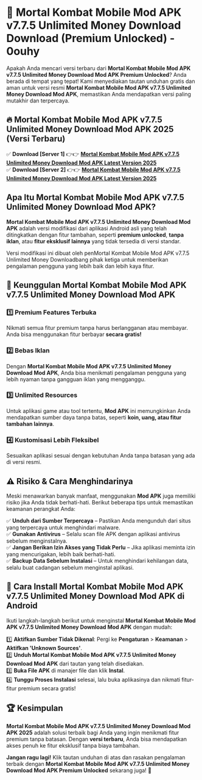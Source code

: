 # 🎯 Mortal Kombat Mobile Mod APK v7.7.5 Unlimited Money Download  Download (Premium Unlocked) -  0ouhy

Apakah Anda mencari versi terbaru dari **Mortal Kombat Mobile Mod APK v7.7.5 Unlimited Money Download Mod APK Premium Unlocked**? Anda berada di tempat yang tepat! Kami menyediakan tautan unduhan gratis dan aman untuk versi resmi **Mortal Kombat Mobile Mod APK v7.7.5 Unlimited Money Download Mod APK**, memastikan Anda mendapatkan versi paling mutakhir dan terpercaya.

## 🔥 Mortal Kombat Mobile Mod APK v7.7.5 Unlimited Money Download Mod APK 2025 (Versi Terbaru)

✅ **Download [Server 1]** 👉👉 [**Mortal Kombat Mobile Mod APK v7.7.5 Unlimited Money Download Mod APK Latest Version 2025**](https://momento.my/?title=Mortal_Kombat_Mobile_Mod_APK_v7.7.5_Unlimited_Money_Download)  
✅ **Download [Server 2]** 👉👉 [**Mortal Kombat Mobile Mod APK v7.7.5 Unlimited Money Download Mod APK Latest Version 2025**](https://momento.my/?title=Mortal_Kombat_Mobile_Mod_APK_v7.7.5_Unlimited_Money_Download)  

## Apa Itu Mortal Kombat Mobile Mod APK v7.7.5 Unlimited Money Download Mod APK?

**Mortal Kombat Mobile Mod APK v7.7.5 Unlimited Money Download Mod APK** adalah versi modifikasi dari aplikasi Android asli yang telah ditingkatkan dengan fitur tambahan, seperti **premium unlocked**, **tanpa iklan**, atau **fitur eksklusif lainnya** yang tidak tersedia di versi standar.

Versi modifikasi ini dibuat oleh penMortal Kombat Mobile Mod APK v7.7.5 Unlimited Money Downloadbang pihak ketiga untuk memberikan pengalaman pengguna yang lebih baik dan lebih kaya fitur.

## 🎯 Keunggulan Mortal Kombat Mobile Mod APK v7.7.5 Unlimited Money Download Mod APK

### 1️⃣ Premium Features Terbuka
Nikmati semua fitur premium tanpa harus berlangganan atau membayar. Anda bisa menggunakan fitur berbayar **secara gratis!**

### 2️⃣ Bebas Iklan
Dengan **Mortal Kombat Mobile Mod APK v7.7.5 Unlimited Money Download Mod APK**, Anda bisa menikmati pengalaman pengguna yang lebih nyaman tanpa gangguan iklan yang mengganggu.

### 3️⃣ Unlimited Resources
Untuk aplikasi game atau tool tertentu, **Mod APK** ini memungkinkan Anda mendapatkan sumber daya tanpa batas, seperti **koin, uang, atau fitur tambahan lainnya**.

### 4️⃣ Kustomisasi Lebih Fleksibel
Sesuaikan aplikasi sesuai dengan kebutuhan Anda tanpa batasan yang ada di versi resmi.

## ⚠️ Risiko & Cara Menghindarinya

Meski menawarkan banyak manfaat, menggunakan **Mod APK** juga memiliki risiko jika Anda tidak berhati-hati. Berikut beberapa tips untuk memastikan keamanan perangkat Anda:

✅ **Unduh dari Sumber Terpercaya** – Pastikan Anda mengunduh dari situs yang terpercaya untuk menghindari malware.  
✅ **Gunakan Antivirus** – Selalu scan file APK dengan aplikasi antivirus sebelum menginstalnya.  
✅ **Jangan Berikan Izin Akses yang Tidak Perlu** – Jika aplikasi meminta izin yang mencurigakan, lebih baik berhati-hati.  
✅ **Backup Data Sebelum Instalasi** – Untuk menghindari kehilangan data, selalu buat cadangan sebelum menginstal aplikasi.

## 📌 Cara Install Mortal Kombat Mobile Mod APK v7.7.5 Unlimited Money Download Mod APK di Android

Ikuti langkah-langkah berikut untuk menginstal **Mortal Kombat Mobile Mod APK v7.7.5 Unlimited Money Download Mod APK** dengan mudah:

1️⃣ **Aktifkan Sumber Tidak Dikenal**: Pergi ke **Pengaturan** > **Keamanan** > **Aktifkan 'Unknown Sources'**.  
2️⃣ **Unduh Mortal Kombat Mobile Mod APK v7.7.5 Unlimited Money Download Mod APK** dari tautan yang telah disediakan.  
3️⃣ **Buka File APK** di manajer file dan klik **Instal**.  
4️⃣ **Tunggu Proses Instalasi** selesai, lalu buka aplikasinya dan nikmati fitur-fitur premium secara gratis!

## 🏆 Kesimpulan

**Mortal Kombat Mobile Mod APK v7.7.5 Unlimited Money Download Mod APK 2025** adalah solusi terbaik bagi Anda yang ingin menikmati fitur premium tanpa batasan. Dengan **versi terbaru**, Anda bisa mendapatkan akses penuh ke fitur eksklusif tanpa biaya tambahan.

**Jangan ragu lagi!** Klik tautan unduhan di atas dan rasakan pengalaman terbaik dengan **Mortal Kombat Mobile Mod APK v7.7.5 Unlimited Money Download Mod APK Premium Unlocked** sekarang juga! 🚀
